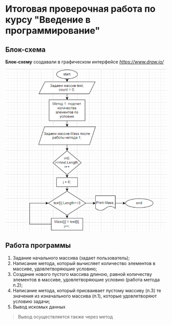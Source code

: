 # Итоговая проверочная работа по курсу "Введение в программирование"

## Блок-схема

**Блок-схему** создавали в графическом интерфейсе *https://www.draw.io/* 

![Блок-схема](Algo.png)

## Работа программы

1. Задание начального массива (задает пользователь);
2. Написание метода, который вычисляет количество элементов в массиве, удовлетворяюшие условию;
3. Создание нового пустого массива длиною, равной количеству элементов в массиве, удовлетворяюшие условию (работа метода п.2);
4. Написание метода, который присваивает пустому массиву (п.3) те значения из изначального массива (п.1), которые удовлетворяют условию задачи;
5. Вывод искомых данных

> Вывод осуществляется также через метод

